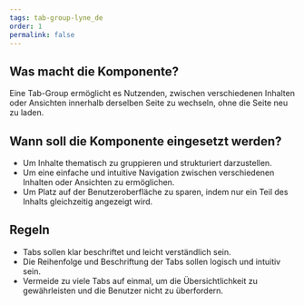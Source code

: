 ```yaml
---
tags: tab-group-lyne_de
order: 1
permalink: false
---
```


## Was macht die Komponente?
Eine Tab-Group ermöglicht es Nutzenden, zwischen verschiedenen Inhalten oder Ansichten innerhalb derselben Seite zu wechseln, ohne die Seite neu zu laden.

## Wann soll die Komponente eingesetzt werden?
* Um Inhalte thematisch zu gruppieren und strukturiert darzustellen.
* Um eine einfache und intuitive Navigation zwischen verschiedenen Inhalten oder Ansichten zu ermöglichen.
* Um Platz auf der Benutzeroberfläche zu sparen, indem nur ein Teil des Inhalts gleichzeitig angezeigt wird.

## Regeln
* Tabs sollen klar beschriftet und leicht verständlich sein.
* Die Reihenfolge und Beschriftung der Tabs sollen logisch und intuitiv sein.
* Vermeide zu viele Tabs auf einmal, um die Übersichtlichkeit zu gewährleisten und die Benutzer nicht zu überfordern.